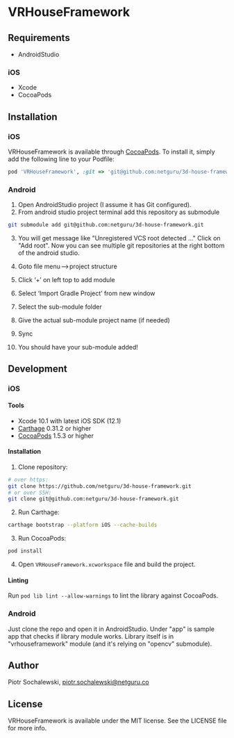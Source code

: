 # VRHouseFramework

## Requirements

* AndroidStudio

### iOS

* Xcode
* CocoaPods

## Installation

### iOS

VRHouseFramework is available through [CocoaPods](https://cocoapods.org). To install
it, simply add the following line to your Podfile:

```ruby
pod 'VRHouseFramework', :git => 'git@github.com:netguru/3d-house-framework.git', :inhibit_warnings => true
```

### Android

1. Open AndroidStudio project (I assume it has Git configured).
2. From android studio project terminal add this repository as submodule 
```bash
git submodule add git@github.com:netguru/3d-house-framework.git
```

3. You will get message like "Unregistered VCS root detected ..."
Click on "Add root".
Now you can see multiple git repositories at the right bottom of the android studio.

4. Goto file menu —> project structure
5. Click ‘+’ on left top to add module
6. Select ‘Import Gradle Project’ from new window
7. Select the sub-module folder
8. Give the actual sub-module project name (if needed)
9. Sync 
10. You should have your sub-module added!


## Development

### iOS

#### Tools

* Xcode 10.1 with latest iOS SDK (12.1)
* [Carthage](https://github.com/Carthage/Carthage) 0.31.2 or higher
* [CocoaPods](https://github.com/CocoaPods/CocoaPods) 1.5.3 or higher

#### Installation

1. Clone repository:

```bash
# over https:
git clone https://github.com/netguru/3d-house-framework.git
# or over SSH:
git clone git@github.com:netguru/3d-house-framework.git
```

2. Run Carthage:

```bash
carthage bootstrap --platform iOS --cache-builds
```

3. Run CocoaPods:

```bash
pod install
```

4. Open `VRHouseFramework.xcworkspace` file and build the project.

#### Linting

Run `pod lib lint --allow-warnings` to lint the library against CocoaPods.

### Android

Just clone the repo and open it in AndroidStudio.
Under "app" is sample app that checks if library module works.
Library itself is in "vrhouseframework" module (and it's relying on "opencv" submodule).

## Author

Piotr Sochalewski, piotr.sochalewski@netguru.co

## License

VRHouseFramework is available under the MIT license. See the LICENSE file for more info.
